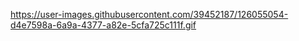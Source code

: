 https://user-images.githubusercontent.com/39452187/126055054-d4e7598a-6a9a-4377-a82e-5cfa725c111f.gif
